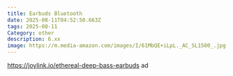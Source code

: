 ```yaml
---
title: Earbuds Bluetooth
date: 2025-08-11T04:52:50.663Z
tags: 2025-08-11
Category: other
description: 6.xx
image: https://m.media-amazon.com/images/I/61MbQE+iLpL._AC_SL1500_.jpg
---
```

https://joylink.io/ethereal-deep-bass-earbuds ad